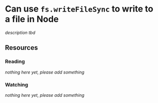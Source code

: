 # Can use `fs.writeFileSync` to write to a file in Node

_description tbd_

## Resources

### Reading

_nothing here yet, please add something_

### Watching

_nothing here yet, please add something_
